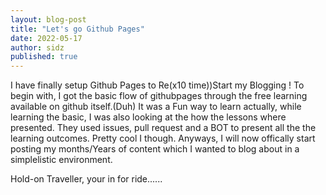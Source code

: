 ```yaml
---
layout: blog-post
title: "Let's go Github Pages"
date: 2022-05-17
author: sidz
published: true
---
```

I have finally setup Github Pages to Re(x10 time))Start my Blogging !
To begin with, I got the basic  flow of githubpages through the 
free learning available on github itself.(Duh)
It was a Fun way to learn actually, while learning the basic, I was also looking 
at the how the lessons where presented.
They used issues, pull request and a BOT to present all the the learning
outcomes. 
Pretty cool I though.
Anyways, I will now offically start posting my months/Years of content which I wanted to blog about
in a simplelistic environment.

Hold-on Traveller, your in for ride......
